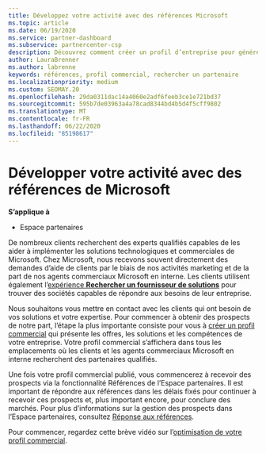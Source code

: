 ```yaml
---
title: Développez votre activité avec des références Microsoft
ms.topic: article
ms.date: 06/19/2020
ms.service: partner-dashboard
ms.subservice: partnercenter-csp
description: Découvrez comment créer un profil d’entreprise pour générer des prospects de ventes par le biais de la fonctionnalité de références de l’espace partenaires, puis pour répondre à ces références.
author: LauraBrenner
ms.author: labrenne
keywords: références, profil commercial, rechercher un partenaire
ms.localizationpriority: medium
ms.custom: SEOMAY.20
ms.openlocfilehash: 29da0311dac14a4060e2adf6feeb3ce1e721bd37
ms.sourcegitcommit: 595b7de03963a4a78cad8344bd4b5d4f5cff9802
ms.translationtype: MT
ms.contentlocale: fr-FR
ms.lasthandoff: 06/22/2020
ms.locfileid: "85198617"
---
```

<!-- FWLink:  https://go.microsoft.com/fwlink/?linkid=849775 (top of page) -->

# <a name="grow-your-business-with-referrals-from-microsoft"></a>Développer votre activité avec des références de Microsoft

**S’applique à**

- Espace partenaires

De nombreux clients recherchent des experts qualifiés capables de les aider à implémenter les solutions technologiques et commerciales de Microsoft. Chez Microsoft, nous recevons souvent directement des demandes d’aide de clients par le biais de nos activités marketing et de la part de nos agents commerciaux Microsoft en interne. Les clients utilisent également l’[expérience **Rechercher un fournisseur de solutions**](https://www.microsoft.com/solution-providers/search) pour trouver des sociétés capables de répondre aux besoins de leur entreprise. 

Nous souhaitons vous mettre en contact avec les clients qui ont besoin de vos solutions et votre expertise. Pour commencer à obtenir des prospects de notre part, l’étape la plus importante consiste pour vous à [créer un profil commercial](create-a-marketing-profile.md) qui présente les offres, les solutions et les compétences de votre entreprise. Votre profil commercial s’affichera dans tous les emplacements où les clients et les agents commerciaux Microsoft en interne recherchent des partenaires qualifiés. 

 Une fois votre profil commercial publié, vous commencerez à recevoir des prospects via la fonctionnalité Références de l’Espace partenaires. Il est important de répondre aux références dans les délais fixés pour continuer à recevoir ces prospects et, plus important encore, pour conclure des marchés. Pour plus d’informations sur la gestion des prospects dans l’Espace partenaires, consultez [Réponse aux références](responding-to-referrals.md).  

Pour commencer, regardez cette brève vidéo sur l’[optimisation de votre profil commercial](https://player.vimeo.com/video/252788046).  
